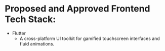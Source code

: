 # Proposed and Approved Frontend Tech Stack:

* Flutter
  - A cross-platform UI toolkit for gamified touchscreen interfaces and fluid animations.